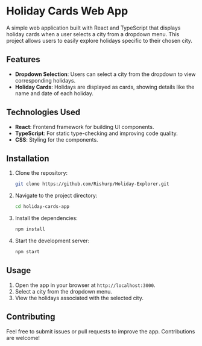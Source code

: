 # Holiday Cards Web App

A simple web application built with React and TypeScript that displays holiday cards when a user selects a city from a dropdown menu. This project allows users to easily explore holidays specific to their chosen city.

## Features

- **Dropdown Selection**: Users can select a city from the dropdown to view corresponding holidays.
- **Holiday Cards**: Holidays are displayed as cards, showing details like the name and date of each holiday.

## Technologies Used

- **React**: Frontend framework for building UI components.
- **TypeScript**: For static type-checking and improving code quality.
- **CSS**: Styling for the components.

## Installation

1. Clone the repository:
   ```bash
   git clone https://github.com/Rishurp/Holiday-Explorer.git
   ```
2. Navigate to the project directory:
   ```bash
   cd holiday-cards-app
   ```
3. Install the dependencies:
   ```bash
   npm install
   ```
4. Start the development server:
   ```bash
   npm start
   ```

## Usage

1. Open the app in your browser at `http://localhost:3000`.
2. Select a city from the dropdown menu.
3. View the holidays associated with the selected city.

## Contributing

Feel free to submit issues or pull requests to improve the app. Contributions are welcome!

